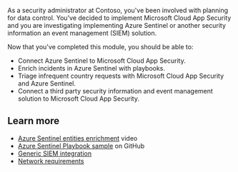 As a security administrator at Contoso, you've been involved with planning for data control. You've decided to implement Microsoft Cloud App Security and you are investigating implementing Azure Sentinel or another security information an event management (SIEM) solution.

Now that you've completed this module, you should be able to:

- Connect Azure Sentinel to Microsoft Cloud App Security.
- Enrich incidents in Azure Sentinel with playbooks.
- Triage infrequent country requests with Microsoft Cloud App Security and Azure Sentinel.
- Connect a third party security information and event management solution to Microsoft Cloud App Security.

## Learn more

- [Azure Sentinel entities enrichment](https://www.youtube.com/watch?app=desktop&v=YZr-New3yCI&ab_channel=SebastienMolendijk) video
- [Azure Sentinel Playbook sample](https://github.com/Sebmolendijk/ARMLogicApps/tree/master/EntitiesEnrichment) on GitHub
- [Generic SIEM integration](https://docs.microsoft.com/cloud-app-security/siem)
- [Network requirements](https://docs.microsoft.com/cloud-app-security/network-requirements)
